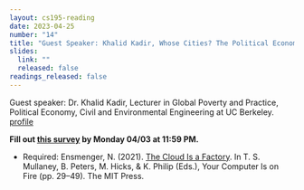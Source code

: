 ```yaml
---
layout: cs195-reading
date: 2023-04-25
number: "14"
title: "Guest Speaker: Khalid Kadir, Whose Cities? The Political Economy of Someone Else’s Smart Cities"
slides:
  link: ""
  released: false
readings_released: false
---
```


Guest speaker: Dr. Khalid Kadir, Lecturer in Global Poverty and Practice,
Political Economy, Civil and Environmental Engineering at UC Berkeley.
[profile](https://blumcenter.berkeley.edu/academics/gppminor/faculty/kadir/)

**Fill out [this survey][l14_form] by Monday 04/03 at 11:59 PM.**

* Required: Ensmenger, N. (2021). [The Cloud Is a Factory][]. In T. S. Mullaney, B. Peters, M. Hicks, & K. Philip (Eds.), Your Computer Is on Fire (pp. 29–49). The MIT Press.

[l14_form]: https://example.com
[The Cloud is a Factory]: https://static.us.edusercontent.com/files/P9oueQ25GmI7FclB3g2KC5eq
